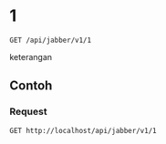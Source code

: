 # 1
```http
GET /api/jabber/v1/1
```
keterangan
## Contoh
### Request
```http
GET http://localhost/api/jabber/v1/1
```
